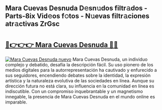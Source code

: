 ## Mara Cuevas Desnuda D𝚎sn𝚞dos filtr𝚊dos - Parts-8ix Vid𝚎os f𝚘tos - N𝚞evas filtr𝚊ciones atr𝚊ctivas ZrGsc

# <h2><a href="http://mb2ojnq.tromn.icu/?c=Mara+Cuevas+Desnuda">🔗👉👉👉 Mara Cuevas Desnuda 🔗🔗</a></h2>

[![Mara Cuevas Desnuda nuevo](https://i.imgur.com/pEAQMta.gif)](http://mb2ojnq.tromn.icu/?c=Mara+Cuevas+Desnuda)
Mara Cuevas Desnuda, un individuo complejo y debatido, desafía la descripción fácil. Su uso pionero de los medios digitales para la autorrepresentación ha cautivado y enfurecido a sus seguidores, encendiendo debates sobre la identidad, la expresión artística y la naturaleza evolutiva de las sociedades en línea. Aunque su dirección futura no está clara, su influencia en la comunidad en línea es indiscutible. Con un compromiso inquebrantable y un magnetismo innegable, la presencia de Mara Cuevas Desnuda en el mundo online es imparable.
